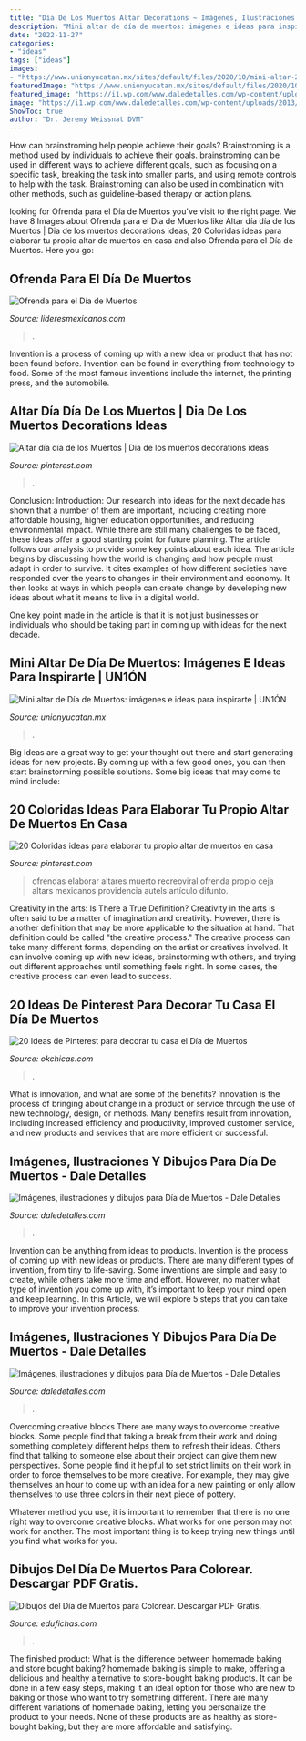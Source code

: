 ```yaml
---
title: "Día De Los Muertos Altar Decorations ~ Imágenes, Ilustraciones Y Dibujos Para Día De Muertos"
description: "Mini altar de día de muertos: imágenes e ideas para inspirarte"
date: "2022-11-27"
categories:
- "ideas"
tags: ["ideas"]
images:
- "https://www.unionyucatan.mx/sites/default/files/2020/10/mini-altar-2.jpg"
featuredImage: "https://www.unionyucatan.mx/sites/default/files/2020/10/mini-altar-2.jpg"
featured_image: "https://i1.wp.com/www.daledetalles.com/wp-content/uploads/2013/10/dia-de-muertos41.jpg?resize=600%2C450"
image: "https://i1.wp.com/www.daledetalles.com/wp-content/uploads/2013/10/felizdiademuertos11.jpg?resize=600%2C488"
ShowToc: true
author: "Dr. Jeremy Weissnat DVM"
---
```



How can brainstroming help people achieve their goals?
Brainstroming is a method used by individuals to achieve their goals. brainstroming can be used in different ways to achieve different goals, such as focusing on a specific task, breaking the task into smaller parts, and using remote controls to help with the task. Brainstroming can also be used in combination with other methods, such as guideline-based therapy or action plans.

	

		
looking for Ofrenda para el Día de Muertos you've visit to the right page. We have 8 Images about Ofrenda para el Día de Muertos like Altar día día de los Muertos | Dia de los muertos decorations ideas, 20 Coloridas ideas para elaborar tu propio altar de muertos en casa and also Ofrenda para el Día de Muertos. Here you go:
		
    
## Ofrenda Para El Día De Muertos

<img loading=lazy src="https://lideresmexicanos.com/wp-content/uploads/2017/10/altar-de-muertos-elementos_0-1.jpg" onerror="this.onerror=null;this.src='https://tse1.mm.bing.net/th?id=OIP.Lg1nRr1GydUzHy_L9kgT3QHaLx&amp;pid=15.1';" alt="Ofrenda para el Día de Muertos">

_Source: lideresmexicanos.com_

>. 

	

Invention is a process of coming up with a new idea or product that has not been found before. Invention can be found in everything from technology to food. Some of the most famous inventions include the internet, the printing press, and the automobile.

    
## Altar Día Día De Los Muertos | Dia De Los Muertos Decorations Ideas

<img loading=lazy src="https://i.pinimg.com/736x/63/93/f5/6393f5e1c819c22bb8878aaef24b36d6.jpg" onerror="this.onerror=null;this.src='https://tse3.mm.bing.net/th?id=OIP._ptJU8xXbDm7gN6nPDgG4AHaLH&amp;pid=15.1';" alt="Altar día día de los Muertos | Dia de los muertos decorations ideas">

_Source: pinterest.com_

>. 

	

Conclusion:
Introduction: Our research into ideas for the next decade has shown that a number of them are important, including creating more affordable housing, higher education opportunities, and reducing environmental impact. While there are still many challenges to be faced, these ideas offer a good starting point for future planning. The article follows our analysis to provide some key points about each idea.
The article begins by discussing how the world is changing and how people must adapt in order to survive. It cites examples of how different societies have responded over the years to changes in their environment and economy. It then looks at ways in which people can create change by developing new ideas about what it means to live in a digital world.

One key point made in the article is that it is not just businesses or individuals who should be taking part in coming up with ideas for the next decade.

    
## Mini Altar De Día De Muertos: Imágenes E Ideas Para Inspirarte | UN1ÓN

<img loading=lazy src="https://www.unionyucatan.mx/sites/default/files/2020/10/mini-altar-2.jpg" onerror="this.onerror=null;this.src='https://tse1.mm.bing.net/th?id=OIP.JtBGpTv0EJYHTttoUtrL9wAAAA&amp;pid=15.1';" alt="Mini altar de Día de Muertos: imágenes e ideas para inspirarte | UN1ÓN">

_Source: unionyucatan.mx_

>. 

	

Big Ideas are a great way to get your thought out there and start generating ideas for new projects. By coming up with a few good ones, you can then start brainstorming possible solutions. Some big ideas that may come to mind include: 

    
## 20 Coloridas Ideas Para Elaborar Tu Propio Altar De Muertos En Casa

<img loading=lazy src="https://i.pinimg.com/736x/69/04/1e/69041ea52fa9357c15df6b7197e90a3c.jpg" onerror="this.onerror=null;this.src='https://tse4.mm.bing.net/th?id=OIP.6fcQ4faYzghx6HZvcod_PQHaHa&amp;pid=15.1';" alt="20 Coloridas ideas para elaborar tu propio altar de muertos en casa">

_Source: pinterest.com_

>ofrendas elaborar altares muerto recreoviral ofrenda propio ceja altars mexicanos providencia autels artículo difunto. 

	

Creativity in the arts: Is There a True Definition?
Creativity in the arts is often said to be a matter of imagination and creativity. However, there is another definition that may be more applicable to the situation at hand. That definition could be called "the creative process." The creative process can take many different forms, depending on the artist or creatives involved. It can involve coming up with new ideas, brainstorming with others, and trying out different approaches until something feels right. In some cases, the creative process can even lead to success.

    
## 20 Ideas De Pinterest Para Decorar Tu Casa El Día De Muertos

<img loading=lazy src="https://www.okchicas.com/wp-content/uploads/2017/10/17-altar-de-muertos-sencillo.jpg" onerror="this.onerror=null;this.src='https://tse4.mm.bing.net/th?id=OIP.JMi4-LOdJJri_tfwJAiORAHaLH&amp;pid=15.1';" alt="20 Ideas de Pinterest para decorar tu casa el Día de Muertos">

_Source: okchicas.com_

>. 

	

What is innovation, and what are some of the benefits?
Innovation is the process of bringing about change in a product or service through the use of new technology, design, or methods. Many benefits result from innovation, including increased efficiency and productivity, improved customer service, and new products and services that are more efficient or successful.

    
## Imágenes, Ilustraciones Y Dibujos Para Día De Muertos - Dale Detalles

<img loading=lazy src="https://i1.wp.com/www.daledetalles.com/wp-content/uploads/2013/10/dia-de-muertos41.jpg?resize=600%2C450" onerror="this.onerror=null;this.src='https://tse1.mm.bing.net/th?id=OIP.wNVmjI00TziSsRddQqVmjQHaFj&amp;pid=15.1';" alt="Imágenes, ilustraciones y dibujos para Día de Muertos - Dale Detalles">

_Source: daledetalles.com_

>. 

	

Invention can be anything from ideas to products.
Invention is the process of coming up with new ideas or products. There are many different types of invention, from tiny to life-saving. Some inventions are simple and easy to create, while others take more time and effort. However, no matter what type of invention you come up with, it’s important to keep your mind open and keep learning. In this Article, we will explore 5 steps that you can take to improve your invention process.

    
## Imágenes, Ilustraciones Y Dibujos Para Día De Muertos - Dale Detalles

<img loading=lazy src="https://i1.wp.com/www.daledetalles.com/wp-content/uploads/2013/10/felizdiademuertos11.jpg?resize=600%2C488" onerror="this.onerror=null;this.src='https://tse3.mm.bing.net/th?id=OIP.khQ8RLsAAWAEIC2FtmHHmQHaGB&amp;pid=15.1';" alt="Imágenes, ilustraciones y dibujos para Día de Muertos - Dale Detalles">

_Source: daledetalles.com_

>. 

	

Overcoming creative blocks
There are many ways to overcome creative blocks. Some people find that taking a break from their work and doing something completely different helps them to refresh their ideas. Others find that talking to someone else about their project can give them new perspectives.
Some people find it helpful to set strict limits on their work in order to force themselves to be more creative. For example, they may give themselves an hour to come up with an idea for a new painting or only allow themselves to use three colors in their next piece of pottery.

 Whatever method you use, it is important to remember that there is no one right way to overcome creative blocks. What works for one person may not work for another. The most important thing is to keep trying new things until you find what works for you.

    
## Dibujos Del Día De Muertos Para Colorear. Descargar PDF Gratis.

<img loading=lazy src="https://www.edufichas.com/wp-content/uploads/2020/10/altar-de-muertos-768x432.jpg" onerror="this.onerror=null;this.src='https://tse3.mm.bing.net/th?id=OIP.nfIwc3fZ7ZWkzwjANd0OhQHaEK&amp;pid=15.1';" alt="Dibujos del Día de Muertos para Colorear. Descargar PDF Gratis.">

_Source: edufichas.com_

>. 

	

The finished product: What is the difference between homemade baking and store bought baking?
homemade baking is simple to make, offering a delicious and healthy alternative to store-bought baking products. It can be done in a few easy steps, making it an ideal option for those who are new to baking or those who want to try something different. There are many different variations of homemade baking, letting you personalize the product to your needs. None of these products are as healthy as store-bought baking, but they are more affordable and satisfying.

